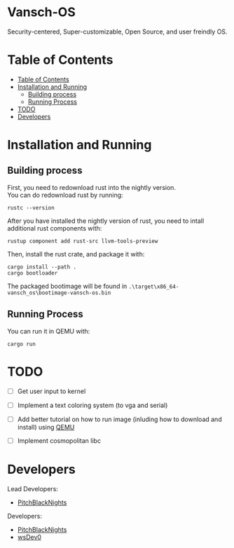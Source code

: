 # Vansch-OS <!-- omit in toc -->
Security-centered, Super-customizable, Open Source, and user freindly OS. 

# Table of Contents
- [Table of Contents](#table-of-contents)
- [Installation and Running](#installation-and-running)
  - [Building process](#building-process)
  - [Running Process](#running-process)
- [TODO](#todo)
- [Developers](#developers)

# Installation and Running
## Building process
First, you need to redownload rust into the nightly version. <br>
You can do redownload rust by running:
```
rustc --version
```
After you have installed the nightly version of rust, you need to intall additional rust components with:
```
rustup component add rust-src llvm-tools-preview
```
Then, install the rust crate, and package it with:
```
cargo install --path .
cargo bootloader
```
The packaged bootimage will be found in `.\target\x86_64-vansch_os\bootimage-vansch-os.bin`

## Running Process
You can run it in QEMU with:
```
cargo run
```

# TODO
- [ ] Get user input to kernel
- [ ] Implement a text coloring system (to vga and serial)
- [ ] Add better tutorial on how to run image (inluding how to download and install) using [QEMU](https://www.qemu.org/) 
- [ ] Implement cosmopolitan libc


# Developers
Lead Developers:
 - [PitchBlackNights](https://github.com/PitchBlackNights)

Developers:
 - [PitchBlackNights](https://github.com/PitchBlackNights)
 - [wsDev0](https://github.com/wsDev0)
